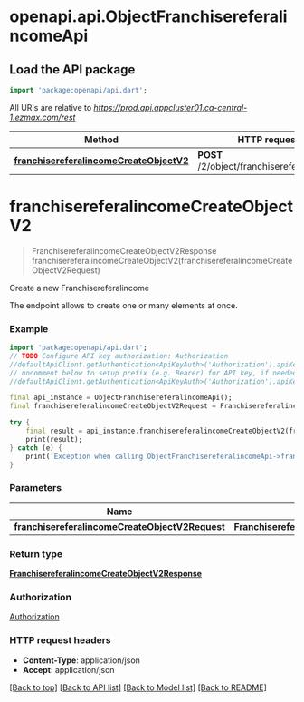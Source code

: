 # openapi.api.ObjectFranchisereferalincomeApi

## Load the API package
```dart
import 'package:openapi/api.dart';
```

All URIs are relative to *https://prod.api.appcluster01.ca-central-1.ezmax.com/rest*

Method | HTTP request | Description
------------- | ------------- | -------------
[**franchisereferalincomeCreateObjectV2**](ObjectFranchisereferalincomeApi.md#franchisereferalincomecreateobjectv2) | **POST** /2/object/franchisereferalincome | Create a new Franchisereferalincome


# **franchisereferalincomeCreateObjectV2**
> FranchisereferalincomeCreateObjectV2Response franchisereferalincomeCreateObjectV2(franchisereferalincomeCreateObjectV2Request)

Create a new Franchisereferalincome

The endpoint allows to create one or many elements at once.

### Example
```dart
import 'package:openapi/api.dart';
// TODO Configure API key authorization: Authorization
//defaultApiClient.getAuthentication<ApiKeyAuth>('Authorization').apiKey = 'YOUR_API_KEY';
// uncomment below to setup prefix (e.g. Bearer) for API key, if needed
//defaultApiClient.getAuthentication<ApiKeyAuth>('Authorization').apiKeyPrefix = 'Bearer';

final api_instance = ObjectFranchisereferalincomeApi();
final franchisereferalincomeCreateObjectV2Request = FranchisereferalincomeCreateObjectV2Request(); // FranchisereferalincomeCreateObjectV2Request | 

try {
    final result = api_instance.franchisereferalincomeCreateObjectV2(franchisereferalincomeCreateObjectV2Request);
    print(result);
} catch (e) {
    print('Exception when calling ObjectFranchisereferalincomeApi->franchisereferalincomeCreateObjectV2: $e\n');
}
```

### Parameters

Name | Type | Description  | Notes
------------- | ------------- | ------------- | -------------
 **franchisereferalincomeCreateObjectV2Request** | [**FranchisereferalincomeCreateObjectV2Request**](FranchisereferalincomeCreateObjectV2Request.md)|  | 

### Return type

[**FranchisereferalincomeCreateObjectV2Response**](FranchisereferalincomeCreateObjectV2Response.md)

### Authorization

[Authorization](../README.md#Authorization)

### HTTP request headers

 - **Content-Type**: application/json
 - **Accept**: application/json

[[Back to top]](#) [[Back to API list]](../README.md#documentation-for-api-endpoints) [[Back to Model list]](../README.md#documentation-for-models) [[Back to README]](../README.md)

